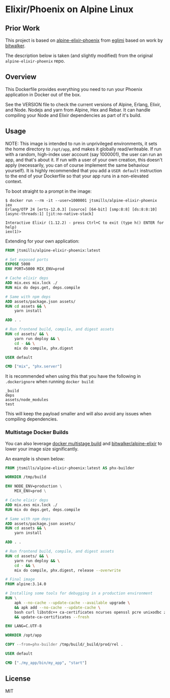 # Elixir/Phoenix on Alpine Linux

## Prior Work

[bitwalker]: https://github.com/bitwalker/
[eglimi]: https://github.com/eglimi/alpine-elixir-phoenix

This project is based on [alpine-elixir-phoenix](https://github.com/eglimi/alpine-elixir-phoenix) from [eglimi][eglimi] based on work by [bitwalker][bitwalker].

The description below is taken (and slightly modified) from the original `alpine-elixir-phoenix` repo.

## Overview

This Dockerfile provides everything you need to run your Phoenix application in Docker out of the box.

See the VERSION file to check the current versions of Alpine, Erlang, Elixir, and Node. Nodejs and yarn
from Alpine, Hex and Rebar. It can handle compiling your Node and Elixir dependencies as part of it's build.

## Usage

NOTE: This image is intended to run in unprivileged environments, it sets the home directory to `/opt/app`, and makes it globally
read/writeable. If run with a random, high-index user account (say 1000001), the user can run an app, and that's about it. If run
with a user of your own creation, this doesn't apply (necessarily, you can of course implement the same behaviour yourself).
It is highly recommended that you add a `USER default` instruction to the end of your Dockerfile so that your app runs in a non-elevated context.

To boot straight to a prompt in the image:

```
$ docker run --rm -it --user=1000001 jtsmills/alpine-elixir-phoenix iex
Erlang/OTP 24 [erts-12.0.3] [source] [64-bit] [smp:8:8] [ds:8:8:10] [async-threads:1] [jit:no-native-stack]

Interactive Elixir (1.12.2) - press Ctrl+C to exit (type h() ENTER for help)
iex(1)>
```

Extending for your own application:

```dockerfile
FROM jtsmills/alpine-elixir-phoenix:latest

# Set exposed ports
EXPOSE 5000
ENV PORT=5000 MIX_ENV=prod

# Cache elixir deps
ADD mix.exs mix.lock ./
RUN mix do deps.get, deps.compile

# Same with npm deps
ADD assets/package.json assets/
RUN cd assets && \
    yarn install

ADD . .

# Run frontend build, compile, and digest assets
RUN cd assets/ && \
    yarn run deploy && \
    cd - && \
    mix do compile, phx.digest

USER default

CMD ["mix", "phx.server"]
```

It is recommended when using this that you have the following in `.dockerignore` when running `docker build`:

```
_build
deps
assets/node_modules
test
```

This will keep the payload smaller and will also avoid any issues when compiling dependencies.

### Multistage Docker Builds

You can also leverage [docker multistage build](https://docs.docker.com/develop/develop-images/multistage-build/) and [bitwalker/alpine-elixir](https://github.com/bitwalker/alpine-elixir) to lower your image size significantly.

An example is shown below:

```dockerfile
FROM jtsmills/alpine-elixir-phoenix:latest AS phx-builder

WORKDIR /tmp/build

ENV NODE_ENV=production \
    MIX_ENV=prod \

# Cache elixir deps
ADD mix.exs mix.lock ./
RUN mix do deps.get, deps.compile

# Same with npm deps
ADD assets/package.json assets/
RUN cd assets && \
    yarn install

ADD . .

# Run frontend build, compile, and digest assets
RUN cd assets/ && \
    yarn run deploy && \
    cd - && \
    mix do compile, phx.digest, release --overwrite

# Final image
FROM alpine:3.14.0

# Installing some tools for debugging in a production environment
RUN \
    apk --no-cache --update-cache --available upgrade \
    && apk add --no-cache --update-cache \
	bash curl libstdc++ ca-certificates ncurses openssl pcre unixodbc zlib netcat-openbsd bind-tools \
    && update-ca-certificates --fresh

ENV LANG=C.UTF-8

WORKDIR /opt/app

COPY --from=phx-builder /tmp/build/_build/prod/rel .

USER default

CMD ["./my_app/bin/my_app", "start"]
```

## License

MIT
